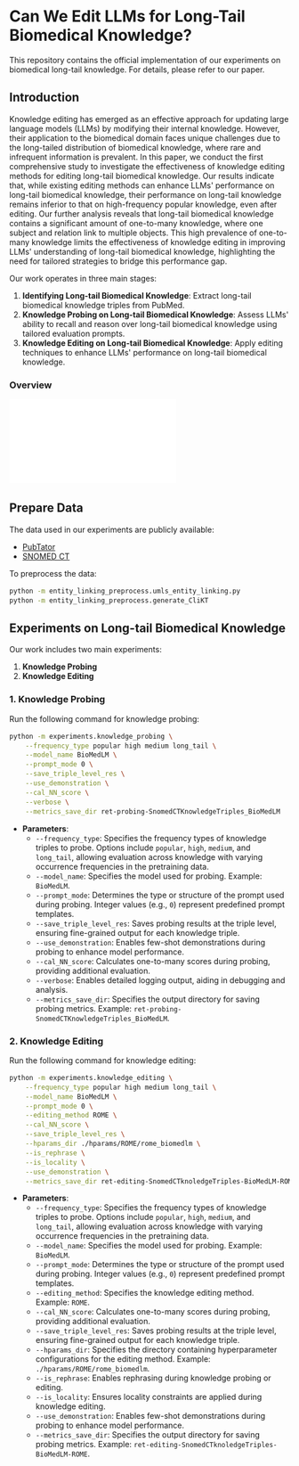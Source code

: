 # Can We Edit LLMs for Long-Tail Biomedical Knowledge?

This repository contains the official implementation of our experiments on biomedical long-tail knowledge. For details, please refer to our paper.

## Introduction
Knowledge editing has emerged as an effective approach for updating large language models (LLMs) by modifying their internal knowledge. 
However, their application to the biomedical domain faces unique challenges due to the long-tailed distribution of biomedical knowledge, where rare and infrequent information is prevalent. In this paper, we conduct the first comprehensive study to investigate the effectiveness of knowledge editing methods for editing long-tail biomedical knowledge. Our results indicate that, while existing editing methods can enhance LLMs' performance on long-tail biomedical knowledge, their performance on long-tail knowledge remains inferior to that on high-frequency popular knowledge, even after editing.
Our further analysis reveals that long-tail biomedical knowledge contains a significant amount of one-to-many knowledge, where one subject and relation link to multiple objects. This high prevalence of one-to-many knowledge limits the effectiveness of knowledge editing in improving LLMs' understanding of long-tail biomedical knowledge, highlighting the need for tailored strategies to bridge this performance gap.

Our work operates in three main stages:
1. **Identifying Long-tail Biomedical Knowledge**: Extract long-tail biomedical knowledge triples from PubMed.
2. **Knowledge Probing on Long-tail Biomedical Knowledge**: Assess LLMs' ability to recall and reason over long-tail biomedical knowledge using tailored evaluation prompts.
3. **Knowledge Editing on Long-tail Biomedical Knowledge**: Apply editing techniques to enhance LLMs' performance on long-tail biomedical knowledge.


### Overview
![Overview](long-tail_example.pdf)

## Prepare Data
The data used in our experiments are publicly available:
- [PubTator](https://hotpotqa.github.io/)
- [SNOMED CT](https://github.com/Alab-NII/2WikiMultiHopQA)

To preprocess the data:
```bash
python -m entity_linking_preprocess.umls_entity_linking.py
python -m entity_linking_preprocess.generate_CliKT
```

## Experiments on Long-tail Biomedical Knowledge
Our work includes two main experiments:
1. **Knowledge Probing**
2. **Knowledge Editing**


### 1. Knowledge Probing
Run the following command for knowledge probing:
```bash
python -m experiments.knowledge_probing \
    --frequency_type popular high medium long_tail \
    --model_name BioMedLM \
    --prompt_mode 0 \
    --save_triple_level_res \
    --use_demonstration \
    --cal_NN_score \
    --verbose \
    --metrics_save_dir ret-probing-SnomedCTKnowledgeTriples_BioMedLM
```
- **Parameters**:  
  - `--frequency_type`: Specifies the frequency types of knowledge triples to probe. Options include `popular`, `high`, `medium`, and `long_tail`, allowing evaluation across knowledge with varying occurrence frequencies in the pretraining data.  
  - `--model_name`: Specifies the model used for probing. Example: `BioMedLM`.  
  - `--prompt_mode`: Determines the type or structure of the prompt used during probing. Integer values (e.g., `0`) represent predefined prompt templates.  
  - `--save_triple_level_res`: Saves probing results at the triple level, ensuring fine-grained output for each knowledge triple.  
  - `--use_demonstration`: Enables few-shot demonstrations during probing to enhance model performance.  
  - `--cal_NN_score`: Calculates one-to-many scores during probing, providing additional evaluation.  
  - `--verbose`: Enables detailed logging output, aiding in debugging and analysis.  
  - `--metrics_save_dir`: Specifies the output directory for saving probing metrics. Example: `ret-probing-SnomedCTKnowledgeTriples_BioMedLM`. 

### 2. Knowledge Editing
Run the following command for knowledge editing:
```bash
python -m experiments.knowledge_editing \
    --frequency_type popular high medium long_tail \
    --model_name BioMedLM \
    --prompt_mode 0 \
    --editing_method ROME \
    --cal_NN_score \
    --save_triple_level_res \
    --hparams_dir ./hparams/ROME/rome_biomedlm \
    --is_rephrase \
    --is_locality \
    --use_demonstration \
    --metrics_save_dir ret-editing-SnomedCTknoledgeTriples-BioMedLM-ROME
```
- **Parameters**:  
  - `--frequency_type`: Specifies the frequency types of knowledge triples to probe. Options include `popular`, `high`, `medium`, and `long_tail`, allowing evaluation across knowledge with varying occurrence frequencies in the pretraining data.  
  - `--model_name`: Specifies the model used for probing. Example: `BioMedLM`.  
  - `--prompt_mode`: Determines the type or structure of the prompt used during probing. Integer values (e.g., `0`) represent predefined prompt templates.  
  - `--editing_method`: Specifies the knowledge editing method. Example: `ROME`.  
  - `--cal_NN_score`: Calculates one-to-many scores during probing, providing additional evaluation.  
  - `--save_triple_level_res`: Saves probing results at the triple level, ensuring fine-grained output for each knowledge triple.  
  - `--hparams_dir`: Specifies the directory containing hyperparameter configurations for the editing method. Example: `./hparams/ROME/rome_biomedlm`.  
  - `--is_rephrase`: Enables rephrasing during knowledge probing or editing.  
  - `--is_locality`: Ensures locality constraints are applied during knowledge editing.  
  - `--use_demonstration`: Enables few-shot demonstrations during probing to enhance model performance.  
  - `--metrics_save_dir`: Specifies the output directory for saving probing metrics. Example: `ret-editing-SnomedCTknoledgeTriples-BioMedLM-ROME`.  



